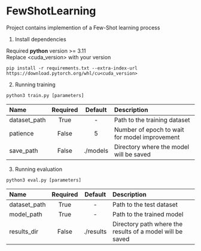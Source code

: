 # FewShotLearning

Project contains implemention of a Few-Shot learning process

1. Install dependencies

Required **python** version >= 3.11 <br>
Replace <cuda_version> with your version
```
pip install -r requirements.txt --extra-index-url https://download.pytorch.org/whl/cu<cuda_version>
```

2. Running training
```
python3 train.py [parameters]
```

|Name|Required|Default|Description|
|:---|:------:|:-----:|:-----------|
|dataset_path|True| - |Path to the training dataset|
|patience|False|5|Number of epoch to wait for model improvement|
|save_path|False|./models|Directory where the model will be saved|

3. Running evaluation
```
python3 eval.py [parameters]
```
|Name|Required|Default|Description|
|:---|:------:|:-----:|:-----------|
|dataset_path|True| - |Path to the test dataset|
|model_path|True|-|Path to the trained model|
|results_dir|False|./results|Directory path where the results of a model will be saved|
